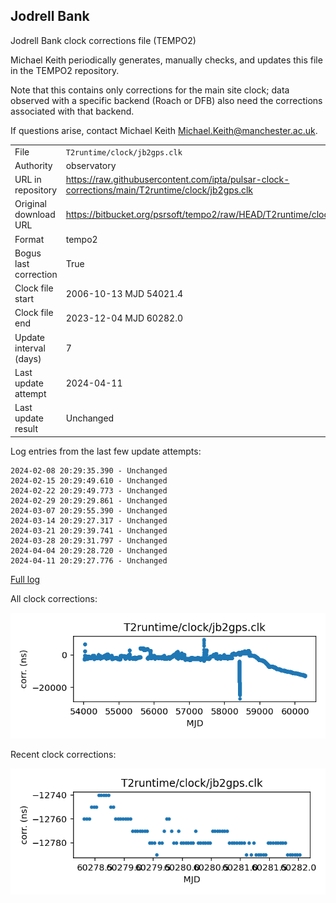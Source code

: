 
## Jodrell Bank

Jodrell Bank clock corrections file (TEMPO2)

Michael Keith periodically generates, manually checks, and updates
this file in the TEMPO2 repository.

Note that this contains only corrections for the main site clock;
data observed with a specific backend (Roach or DFB) also
need the corrections associated with that backend.

If questions arise, contact Michael Keith
<Michael.Keith@manchester.ac.uk>.

|     |     |
|:--- |:--- |
| File | `T2runtime/clock/jb2gps.clk` |
| Authority | observatory |
| URL in repository | <https://raw.githubusercontent.com/ipta/pulsar-clock-corrections/main/T2runtime/clock/jb2gps.clk> |
| Original download URL | <https://bitbucket.org/psrsoft/tempo2/raw/HEAD/T2runtime/clock/jb2gps.clk> |
| Format | tempo2 |
| Bogus last correction | True |
| Clock file start | 2006-10-13 MJD 54021.4 |
| Clock file end | 2023-12-04 MJD 60282.0 |
| Update interval (days) | 7 |
| Last update attempt | 2024-04-11 |
| Last update result | Unchanged |

Log entries from the last few update attempts:
```
2024-02-08 20:29:35.390 - Unchanged
2024-02-15 20:29:49.610 - Unchanged
2024-02-22 20:29:49.773 - Unchanged
2024-02-29 20:29:29.861 - Unchanged
2024-03-07 20:29:55.390 - Unchanged
2024-03-14 20:29:27.317 - Unchanged
2024-03-21 20:29:39.741 - Unchanged
2024-03-28 20:29:31.797 - Unchanged
2024-04-04 20:29:28.720 - Unchanged
2024-04-11 20:29:27.776 - Unchanged
```
[Full log](https://raw.githubusercontent.com/ipta/pulsar-clock-corrections/main/log/T2runtime/clock/jb2gps.clk.log)


All clock corrections:

![plot of all clock corrections](jb2gps.clk.png "All corrections")

Recent clock corrections:

![plot of recent clock corrections](jb2gps.clk.short.png "Recent corrections")

